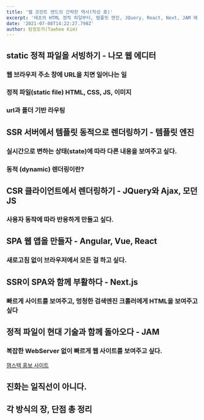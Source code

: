 ```yaml
---
title: '웹 프런트 엔드의 간략한 역사(작성 중)'
excerpt: '태초의 HTML 정적 파일부터, 템플릿 엔진, JQuery, React, Next, JAM 에 이르기까지 웹 프런트 엔드가 진화해온 과정'
date: '2021-07-08T14:22:27.798Z'
author: 탐정토끼(Taehee Kim)
---
```



## static 정적 파일을 서빙하기 - 나모 웹 에디터
### 웹 브라우저 주소 창에 URL을 치면 일어나는 일
### 정적 파일(static file) HTML, CSS, JS, 이미지
### url과 폴더 기반 라우팅

## SSR 서버에서 템플릿 동적으로 렌더링하기 - 템플릿 엔진
### 실시간으로 변하는 상태(state)에 따라 다른 내용을 보여주고 싶다.
### 동적 (dynamic) 렌더링이란?

## CSR 클라이언트에서 렌더링하기 - JQuery와 Ajax, 모던 JS
### 사용자 동작에 따라 반응하게 만들고 싶다.

## SPA 웹 앱을 만들자 - Angular, Vue, React
### 새로고침 없이 브라우저에서 모든 걸 하고 싶다.

## SSR이 SPA와 함께 부활하다 - Next.js
### 빠르게 사이트를 보여주고, 멍청한 검색엔진 크롤러에게 HTML을 보여주고 싶다

## 정적 파일이 현대 기술과 함께 돌아오다 - JAM
### 복잡한 WebServer 없이 빠르게 웹 사이트를 보여주고 싶다.

[잼스택 홍보 사이트](https://jamstack.org/)

## 진화는 일직선이 아니다.

## 각 방식의 장, 단점 총 정리

